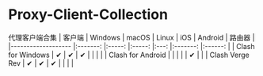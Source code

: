 # Proxy-Client-Collection
代理客户端合集
| 客户端            	| Windows 	| macOS 	| Linux 	| iOS 	| Android 	| 路由器 	|
|-------------------	|:-------:	|:-----:	|:-----:	|:---:	|:-------:	|:------:	|
| Clash for Windows 	|    ✔    	|   ✔   	|   ✔   	|     	|         	|        	|
| Clash for Android 	|         	|       	|       	|     	|    ✔    	|        	|
| Clash Verge Rev   	|    ✔    	|   ✔   	|   ✔   	|     	|         	|        	|
